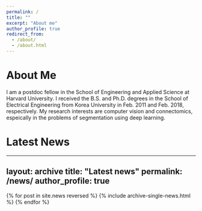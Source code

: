 ```yaml
---
permalink: /
title: ""
excerpt: "About me"
author_profile: true
redirect_from: 
  - /about/
  - /about.html
---
```


About Me
======
I am a postdoc fellow in the School of Engineering and Applied Science at Harvard University. I received the B.S. and Ph.D. degrees in the School of Electrical Engineering from Korea University in Feb. 2011 and Feb. 2018, respectively. My research interests are computer vision and connectomics, espeically in the problems of segmentation using deep learning.


Latest News
======

---
layout: archive
title: "Latest news"
permalink: /news/
author_profile: true
---

{% for post in site.news reversed %}
  {% include archive-single-news.html %}
{% endfor %}
